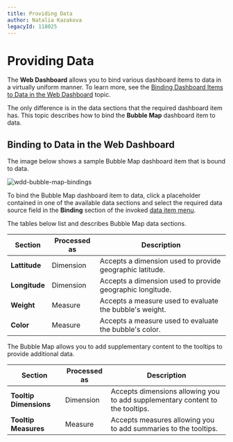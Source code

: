 ```yaml
---
title: Providing Data
author: Natalia Kazakova
legacyId: 118025
---
```

# Providing Data
The **Web Dashboard** allows you to bind various dashboard items to data in a virtually uniform manner. To learn more, see the [Binding Dashboard Items to Data in the Web Dashboard](../../../binding-dashboard-items-to-data/binding-dashboard-items-to-data-in-the-web-dashboard.md) topic.

The only difference is in the data sections that the required dashboard item has. This topic describes how to bind the **Bubble Map** dashboard item to data.

## Binding to Data in the Web Dashboard
The image below shows a sample Bubble Map dashboard item that is bound to data.

![wdd-bubble-map-bindings](../../../../../images/img126164.png)

To bind the Bubble Map dashboard item to data, click a placeholder contained in one of the available data sections and select the required data source field in the **Binding** section of the invoked [data item menu](../../../ui-elements/data-item-menu.md).

The tables below list and describes Bubble Map data sections.

| Section | Processed as | Description |
|---|---|---|
| **Lattitude** | Dimension | Accepts a dimension used to provide geographic latitude. |
| **Longitude** | Dimension | Accepts a dimension used to provide geographic longitude. |
| **Weight** | Measure | Accepts a measure used to evaluate the bubble's weight. |
| **Color** | Measure | Accepts a measure used to evaluate the bubble's color. |

The Bubble Map allows you to add supplementary content to the tooltips to provide additional data.

| Section | Processed as | Description |
|---|---|---|
| **Tooltip Dimensions** | Dimension | Accepts dimensions allowing you to add supplementary content to the tooltips. |
| **Tooltip Measures** | Measure | Accepts measures allowing you to add summaries to the tooltips. |